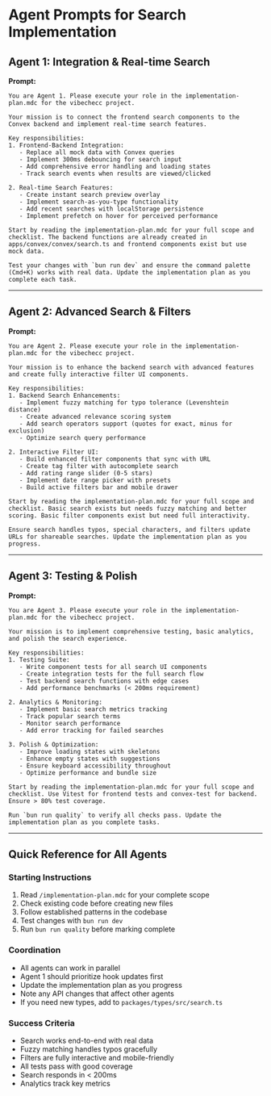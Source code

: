 # Agent Prompts for Search Implementation

## Agent 1: Integration & Real-time Search

**Prompt:**
```
You are Agent 1. Please execute your role in the implementation-plan.mdc for the vibechecc project.

Your mission is to connect the frontend search components to the Convex backend and implement real-time search features.

Key responsibilities:
1. Frontend-Backend Integration:
   - Replace all mock data with Convex queries
   - Implement 300ms debouncing for search input
   - Add comprehensive error handling and loading states
   - Track search events when results are viewed/clicked

2. Real-time Search Features:
   - Create instant search preview overlay
   - Implement search-as-you-type functionality
   - Add recent searches with localStorage persistence
   - Implement prefetch on hover for perceived performance

Start by reading the implementation-plan.mdc for your full scope and checklist. The backend functions are already created in apps/convex/convex/search.ts and frontend components exist but use mock data.

Test your changes with `bun run dev` and ensure the command palette (Cmd+K) works with real data. Update the implementation plan as you complete each task.
```

---

## Agent 2: Advanced Search & Filters

**Prompt:**
```
You are Agent 2. Please execute your role in the implementation-plan.mdc for the vibechecc project.

Your mission is to enhance the backend search with advanced features and create fully interactive filter UI components.

Key responsibilities:
1. Backend Search Enhancements:
   - Implement fuzzy matching for typo tolerance (Levenshtein distance)
   - Create advanced relevance scoring system
   - Add search operators support (quotes for exact, minus for exclusion)
   - Optimize search query performance

2. Interactive Filter UI:
   - Build enhanced filter components that sync with URL
   - Create tag filter with autocomplete search
   - Add rating range slider (0-5 stars)
   - Implement date range picker with presets
   - Build active filters bar and mobile drawer

Start by reading the implementation-plan.mdc for your full scope and checklist. Basic search exists but needs fuzzy matching and better scoring. Basic filter components exist but need full interactivity.

Ensure search handles typos, special characters, and filters update URLs for shareable searches. Update the implementation plan as you progress.
```

---

## Agent 3: Testing & Polish

**Prompt:**
```
You are Agent 3. Please execute your role in the implementation-plan.mdc for the vibechecc project.

Your mission is to implement comprehensive testing, basic analytics, and polish the search experience.

Key responsibilities:
1. Testing Suite:
   - Write component tests for all search UI components
   - Create integration tests for the full search flow
   - Test backend search functions with edge cases
   - Add performance benchmarks (< 200ms requirement)

2. Analytics & Monitoring:
   - Implement basic search metrics tracking
   - Track popular search terms
   - Monitor search performance
   - Add error tracking for failed searches

3. Polish & Optimization:
   - Improve loading states with skeletons
   - Enhance empty states with suggestions
   - Ensure keyboard accessibility throughout
   - Optimize performance and bundle size

Start by reading the implementation-plan.mdc for your full scope and checklist. Use Vitest for frontend tests and convex-test for backend. Ensure > 80% test coverage.

Run `bun run quality` to verify all checks pass. Update the implementation plan as you complete tasks.
```

---

## Quick Reference for All Agents

### Starting Instructions
1. Read `/implementation-plan.mdc` for your complete scope
2. Check existing code before creating new files
3. Follow established patterns in the codebase
4. Test changes with `bun run dev`
5. Run `bun run quality` before marking complete

### Coordination
- All agents can work in parallel
- Agent 1 should prioritize hook updates first
- Update the implementation plan as you progress
- Note any API changes that affect other agents
- If you need new types, add to `packages/types/src/search.ts`

### Success Criteria
- Search works end-to-end with real data
- Fuzzy matching handles typos gracefully
- Filters are fully interactive and mobile-friendly
- All tests pass with good coverage
- Search responds in < 200ms
- Analytics track key metrics